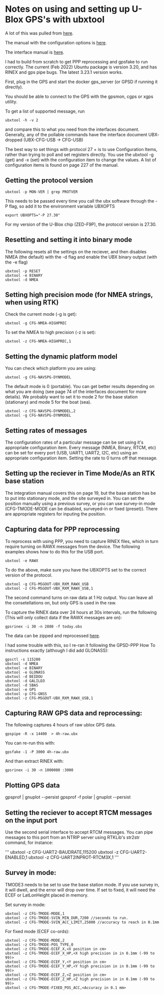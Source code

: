 # Notes on using and setting up U-Blox GPS's with ubxtool

A lot of this was pulled from [here](https://gpsd.io/ubxtool-examples.html).

The manual with the configuration options is [here](https://content.u-blox.com/sites/default/files/ZED-F9P-04B_DataSheet_UBX-21044850.pdf).

The interface manual is [here](https://content.u-blox.com/sites/default/files/documents/u-blox-F9-HPG-1.32_InterfaceDescription_UBX-22008968.pdf).

I had to build from scratch to get PPP reprocessing and gpsfake to run correctly. The current (Feb 2022) Ubuntu package is version 3.20, and has RINEX and gps pipe bugs. The latest 3.23.1 version works.

First, plug in the GPS and start the docker gps_server (or GPSD if running it directly).

You should be able to connect to the GPS with the gpsmon, cgps or xgps utility.

To get a list of supported message, run 

```
ubxtool -h -v 2
```

and compare this to what you need from the interfaces document. Generally, any of the pollable commands have the interface document UBX- dropped (UBX-CFG-USB -> CFG-USB)

The best way to set things with protocol 27 + is to use Configuration Items, rather than trying to poll and set registers directly. You use the ubxtool -g (get) and -x (set) with the configuration item to change the values. A list of configuration items is found on page 227 of the manual.

## Getting the protocol version

```
ubxtool -p MON-VER | grep PROTVER
```

This needs to be passed every time you call the ubx software through the -P flag, so add it to the environment variable UBXOPTS

```
export UBXOPTS="-P 27.30"
```

For my version of the U-Blox chip (ZED-F9P), the protocol version is 27.30.

## Resetting and setting it into binary mode

The following resets all the settings on the  reciever, and then disables NMEA (the default) with the -d flag and enable the UBX binary output (with the -e flag)

```
ubxtool -p RESET
ubxtool -e BINARY
ubxtool -d NMEA
```

## Setting high precision mode (for NMEA strings, when using RTK)

Check the current mode (-g is get):

```
ubxtool -g CFG-NMEA-HIGHPREC
```

To set the NMEA to high precision (-z is set):

```
ubxtool -z CFG-NMEA-HIGHPREC,1
```

## Setting the dynamic platform model

You can check which platform you are using:

```
ubxtool -g CFG-NAVSPG-DYNMODEL
```

The default mode is 0 (portable). You can get better results depending on what you are doing (see page 74 of the interfaces document for more details). We probably want to set it to mode 2 for the base station (stationary) and mode 5 for the boat (sea).

```
ubxtool -z CFG-NAVSPG-DYNMODEL,2
ubxtool -g CFG-NAVSPG-DYNMODEL
```

## Setting rates of messages

The configuration rates of a particular message can be set using it's appropriate configuration item. Every message (NMEA, Binary, RTCM, etc) can be set for every port (USB, UART1, UART2, I2C, etc) using an appropriate configuration item. Setting the rate to 0 turns off that message.

## Setting up the reciever in Time Mode/As an RTK base station

The integration manual covers this on page 19, but the base station has be to put into stationary mode, and the site surveyed in. You can set the position manually using a previous survey, or you can use survey-in mode (CFG-TMODE-MODE can be disabled, surveyed-in or fixed (preset)). There are appropriate registers for inputing the position.

## Capturing data for PPP reprocessing

To reprocess with using PPP, you need to capture RINEX files, which in turn require turning on RAWX messages from the device. The following examples shows how to do this for the USB port.

```
ubxtool -e RAWX
```

To do the above, make sure you have the UBXOPTS set to the correct version of the protocol.

```
ubxtool -g CFG-MSGOUT-UBX_RXM_RAWX_USB
ubxtool -z CFG-MSGOUT-UBX_RXM_RAWX_USB,1
```

The second command turns on raw data at 1 Hz output. You can leave all the consetellations on, but only GPS is used in the raw. 

To capture the RINEX data over 24 hours at 30s intervals, run the following (This will only collect data if the RAWX messages are on):

```
gpsrinex -i 30 -n 2880 -f today.obs
```

The data can be zipped and reprocessed [here](https://webapp.geod.nrcan.gc.ca/geod/tools-outils/ppp.php).

I had some trouble with this, so I re-ran it following the GPSD-PPP How To instructions exactly (although I did add GLONASS):

```
gpsctl -s 115200
ubxtool -d NMEA
ubxtool -e BINARY
ubxtool -e GLONASS
ubxtool -d BEIDOU
ubxtool -d GALILEO
ubxtool -d SBAS
ubxtool -e GPS
ubxtool -p CFG-GNSS
ubxtool -z CFG-MSGOUT-UBX_RXM_RAWX_USB,1
```

## Capturing RAW GPS data and reprocessing:

The following captures 4 hours of raw ublox GPS data. 

```
gpspipe -R -x 14400  > 4h-raw.ubx
```

You can re-run this with:

```
gpsfake -1 -P 3000 4h-raw.ubx
```

And than extract RINEX with:

```
gpsrinex -i 30 -n 1000000 :3000
```

## Plotting GPS data

gpsprof | gnuplot --persist
gpsprof -f polar | gnuplot --persist

## Setting the reciever to accept RTCM messages on the input port

Use the second serial interface to accept RTCM messages. You can pipe messages to this port from an NTRIP server using RTKLib's str2str command, for instance:

'''
ubxtool -z CFG-UART2-BAUDRATE,115200
ubxtool -z CFG-UART2-ENABLED,1
ubxtool -z CFG-UART2INPROT-RTCM3X,1
'''

## Survey in mode:

TMODE3 needs to be set to use the base station mode. If you use survey in, it will dwell, and the error will drop over time. If set to fixed, it will need the ECEF or LatLonHeight placed in memory.



Set survey in mode:

```
ubxtool -z CFG-TMODE-MODE,1
ubxtool -z CFG-TMODE-SVIN_MIN_DUR,7200 //seconds to run.
ubxtool -z CFG-TMODE-SVIN_ACC_LIMIT,25000 //accuracy to reach in 0.1mm
```

For fixed mode (ECEF co-ords):

```
ubxtool -z CFG-TMODE-MODE,2
ubxtool -z CFG-TMODE-POS_TYPE,0
ubxtool -z CFG-TMODE-ECEF_X,<X position in cm>
ubxtool -z CFG-TMODE-ECEF_X_HP,<X high precision in in 0.1mm (-99 to 99)>
ubxtool -z CFG-TMODE-ECEF_Y,<Y position in cm>
ubxtool -z CFG-TMODE-ECEF_Y_HP,<Y high precision in in 0.1mm (-99 to 99)>
ubxtool -z CFG-TMODE-ECEF_Z,<Z position in cm>
ubxtool -z CFG-TMODE-ECEF_Z_HP,<Z high precision in in 0.1mm (-99 to 99)>
ubxtool -z CFG-TMODE-FIXED_POS_ACC,<Accuracy in 0.1 mm>
```